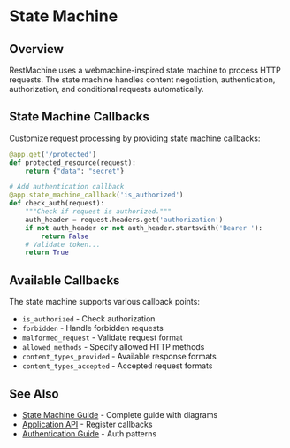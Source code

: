 # State Machine

## Overview

RestMachine uses a webmachine-inspired state machine to process HTTP requests. The state machine handles content negotiation, authentication, authorization, and conditional requests automatically.

## State Machine Callbacks

Customize request processing by providing state machine callbacks:

```python
@app.get('/protected')
def protected_resource(request):
    return {"data": "secret"}

# Add authentication callback
@app.state_machine_callback('is_authorized')
def check_auth(request):
    """Check if request is authorized."""
    auth_header = request.headers.get('authorization')
    if not auth_header or not auth_header.startswith('Bearer '):
        return False
    # Validate token...
    return True
```

## Available Callbacks

The state machine supports various callback points:

- `is_authorized` - Check authorization
- `forbidden` - Handle forbidden requests
- `malformed_request` - Validate request format
- `allowed_methods` - Specify allowed HTTP methods
- `content_types_provided` - Available response formats
- `content_types_accepted` - Accepted request formats

## See Also

- [State Machine Guide](../advanced/state-machine.md) - Complete guide with diagrams
- [Application API](application.md) - Register callbacks
- [Authentication Guide](../guide/authentication.md) - Auth patterns
